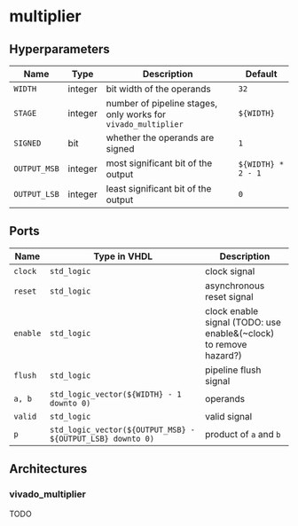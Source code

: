 # multiplier

## Hyperparameters

| Name | Type | Description | Default |
|------|------|-------------|---------|
|`WIDTH`|integer|bit width of the operands|`32`|
|`STAGE`|integer|number of pipeline stages, only works for `vivado_multiplier`|`${WIDTH}`|
|`SIGNED`|bit|whether the operands are signed|`1`|
|`OUTPUT_MSB`|integer|most significant bit of the output|`${WIDTH} * 2 - 1`|
|`OUTPUT_LSB`|integer|least significant bit of the output|`0`|

## Ports

| Name | Type in VHDL | Description |
|------|--------------|-------------|
|`clock`|`std_logic`|clock signal|
|`reset`|`std_logic`|asynchronous reset signal|
|`enable`|`std_logic`|clock enable signal (TODO: use enable&(~clock) to remove hazard?)|
|`flush`|`std_logic`|pipeline flush signal|
|`a, b`|`std_logic_vector(${WIDTH} - 1 downto 0)`|operands|
|`valid`|`std_logic`|valid signal|
|`p`|`std_logic_vector(${OUTPUT_MSB} - ${OUTPUT_LSB} downto 0)`|product of `a` and `b`|

## Architectures

### vivado_multiplier

TODO

